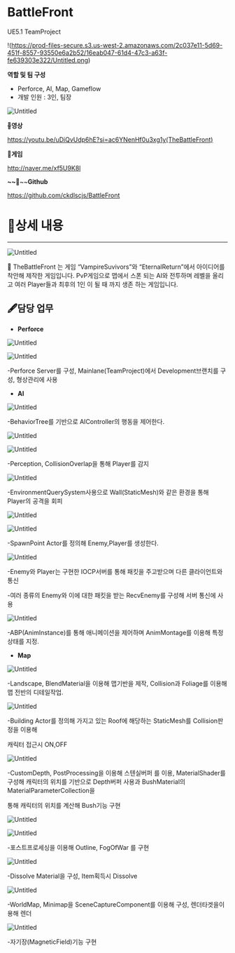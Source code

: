 # BattleFront
UE5.1 TeamProject

!(https://prod-files-secure.s3.us-west-2.amazonaws.com/2c037e11-5d69-451f-8557-93550e6a2b52/16eab047-61d4-47c3-a63f-fe639303e322/Untitled.png)

**역할 및 팀 구성**

- Perforce, AI, Map, Gameflow
- 개발 인원 : 3인, 팀장

![Untitled](https://prod-files-secure.s3.us-west-2.amazonaws.com/2c037e11-5d69-451f-8557-93550e6a2b52/a8e77737-8a87-4df2-a78c-c3ae9b9787fa/Untitled.png)

~~📎~~**영상**

https://youtu.be/uDiQvUdp6hE?si=ac6YNenHf0u3xg1y(TheBattleFront)

📎**게임**

http://naver.me/xf5U9K8l

**~~**📎~~**Github**

https://github.com/ckdlscjs/BattleFront

# 📝상세 내용

---

![Untitled](https://prod-files-secure.s3.us-west-2.amazonaws.com/2c037e11-5d69-451f-8557-93550e6a2b52/16eab047-61d4-47c3-a63f-fe639303e322/Untitled.png)

<aside>
📢 TheBattleFront 는 게임 “VampireSuvivors”와 “EternalReturn”에서 아이디어를 착안해
제작한 게임입니다.
PvP게임으로 맵에서 스폰 되는 AI와 전투하며 레벨을 올리고 여러 Player들과
최후의 1인 이 될 때 까지 생존 하는 게임입니다.

</aside>

## 🖋️담당 업무

- **Perforce**

![Untitled](https://prod-files-secure.s3.us-west-2.amazonaws.com/2c037e11-5d69-451f-8557-93550e6a2b52/7b5033a9-1d5c-4843-a145-492a272be785/Untitled.png)

![Untitled](https://prod-files-secure.s3.us-west-2.amazonaws.com/2c037e11-5d69-451f-8557-93550e6a2b52/c795e2ec-7719-49bd-8a6a-8964699f58a2/Untitled.png)

-Perforce Server를 구성, Mainlane(TeamProject)에서 Development브랜치를 구성, 형상관리에 사용

- **AI**

![Untitled](https://prod-files-secure.s3.us-west-2.amazonaws.com/2c037e11-5d69-451f-8557-93550e6a2b52/9348ab2e-396b-4577-a621-a4725a6796e5/Untitled.png)

-BehaviorTree를 기반으로 AIController의 행동을 제어한다.

![Untitled](https://prod-files-secure.s3.us-west-2.amazonaws.com/2c037e11-5d69-451f-8557-93550e6a2b52/42eb6f4e-9b49-482d-a54a-673aecb0253f/Untitled.png)

![Untitled](https://prod-files-secure.s3.us-west-2.amazonaws.com/2c037e11-5d69-451f-8557-93550e6a2b52/916c0309-5409-478e-8234-42c2aeebdad0/Untitled.png)

-Perception, CollisionOverlap을 통해 Player를 감지

![Untitled](https://prod-files-secure.s3.us-west-2.amazonaws.com/2c037e11-5d69-451f-8557-93550e6a2b52/0ebafa83-459d-44b1-b125-319e5122f947/Untitled.png)

-EnvironmentQuerySystem사용으로 Wall(StaticMesh)와 같은 환경을 통해 Player의 공격을 회피

![Untitled](https://prod-files-secure.s3.us-west-2.amazonaws.com/2c037e11-5d69-451f-8557-93550e6a2b52/e72db4b5-eeff-4d6a-84d5-e7f2f86971e7/Untitled.png)

![Untitled](https://prod-files-secure.s3.us-west-2.amazonaws.com/2c037e11-5d69-451f-8557-93550e6a2b52/2d7458f2-15fc-412f-94a8-be8a2a0d7b31/ab5a4903-a7e2-463a-876f-a215023c8004.png)

-SpawnPoint Actor를 정의해 Enemy,Player를 생성한다.

![Untitled](https://prod-files-secure.s3.us-west-2.amazonaws.com/2c037e11-5d69-451f-8557-93550e6a2b52/43a6a91f-0788-4386-b56e-5f4c5d5f225a/Untitled.png)

-Enemy와 Player는 구현한 IOCP서버를 통해 패킷을 주고받으며 다른 클라이언트와 통신

-여러 종류의 Enemy와 이에 대한 패킷을 받는 RecvEnemy를 구성해 서버 통신에 사용

![Untitled](https://prod-files-secure.s3.us-west-2.amazonaws.com/2c037e11-5d69-451f-8557-93550e6a2b52/4193fb25-366d-439b-a897-da7a1455dfaa/Untitled.png)

-ABP(AnimInstance)를 통해 애니메이션을 제어하며 AnimMontage를 이용해 특정 상태를 지정.

- **Map**

![Untitled](https://prod-files-secure.s3.us-west-2.amazonaws.com/2c037e11-5d69-451f-8557-93550e6a2b52/f08b5281-c4f9-439f-9e77-242a7ebbb89f/Untitled.png)

-Landscape, BlendMaterial을 이용해 맵기반을 제작, Collision과 Foliage를 이용해 맵 전반의 디테일작업.

![Untitled](https://prod-files-secure.s3.us-west-2.amazonaws.com/2c037e11-5d69-451f-8557-93550e6a2b52/238b3545-d69b-4a73-abf8-cd8c2b951d4d/Untitled.png)

-Building Actor를 정의해 가지고 있는 Roof에 해당하는 StaticMesh를 Collision판정을 이용해

캐릭터 접근시 ON,OFF

![Untitled](https://prod-files-secure.s3.us-west-2.amazonaws.com/2c037e11-5d69-451f-8557-93550e6a2b52/feaa79e4-60e1-47e0-bbf3-76d54d5841d9/Untitled.png)

-CustomDepth, PostProcessing을 이용해 스텐실버퍼 를 이용, MaterialShader를 구성해
캐릭터의 위치를 기반으로 Depth버퍼 사용과 BushMaterial의 MaterialParameterCollection을

통해 캐릭터의 위치를 계산해 Bush기능 구현

![Untitled](https://prod-files-secure.s3.us-west-2.amazonaws.com/2c037e11-5d69-451f-8557-93550e6a2b52/7fd90580-acca-4f89-afd4-8f5d8b476acc/Untitled.png)

![Untitled](https://prod-files-secure.s3.us-west-2.amazonaws.com/2c037e11-5d69-451f-8557-93550e6a2b52/1a0db9b8-d66e-4aaa-b5b0-4ed320e754f6/Untitled.png)

-포스트프로세싱을 이용해 Outline, FogOfWar 를 구현

![Untitled](https://prod-files-secure.s3.us-west-2.amazonaws.com/2c037e11-5d69-451f-8557-93550e6a2b52/8db5e9f2-d611-4b6e-84a9-472ac17ac6c3/Untitled.png)

-Dissolve Material을 구성, Item획득시 Dissolve

![Untitled](https://prod-files-secure.s3.us-west-2.amazonaws.com/2c037e11-5d69-451f-8557-93550e6a2b52/f1209b41-0ca3-418b-8318-8af3fa622cb5/Untitled.png)

-WorldMap, Minimap을 SceneCaptureComponent를 이용해 구성, 렌더타겟을이용해 렌더

![Untitled](https://prod-files-secure.s3.us-west-2.amazonaws.com/2c037e11-5d69-451f-8557-93550e6a2b52/1270cd6c-eb2f-4e18-9eb5-52b3fc4be338/Untitled.png)

-자기장(MagneticField)기능 구현
